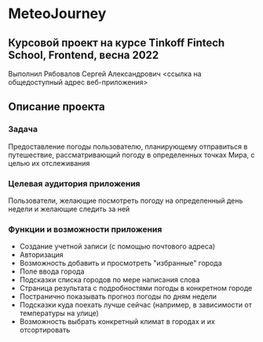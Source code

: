 # MeteoJourney

## Курсовой проект на курсе Tinkoff Fintech School, Frontend, весна 2022

Выполнил Рябовалов Сергей Александрович
<ссылка на общедоступный адрес веб-приложения>

## Описание проекта

### Задача

Предоставление погоды пользователю, планирующему отправиться в путешествие, рассматривающий погоду в определенных точках Мира, с целью их отслеживания

### Целевая аудитория приложения

Пользователи, желающие посмотреть погоду на определенный день недели и желающие следить за ней

### Функции и возможности приложения

- Создание учетной записи (с помощью почтового адреса)
- Авторизация
- Возможность добавить и просмотреть "избранные" города
- Поле ввода города
- Подсказки списка городов по мере написания слова
- Страница результата с подробностями погоды в конкретном городе
- Постранично показывать прогноз погоды по дням недели
- Подсказки куда поехать лучше сейчас (например, в зависимости от температуры на улице)
- Возможность выбрать конкретный климат в городах и их отсортировать
